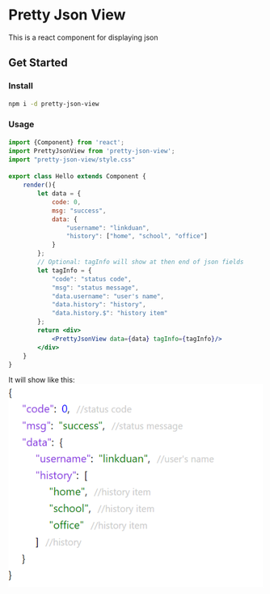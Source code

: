# Pretty Json View 
This is a react component for displaying json

## Get Started
### Install
```bash
npm i -d pretty-json-view
```

### Usage
```jsx harmony
import {Component} from 'react';
import PrettyJsonView from 'pretty-json-view';
import "pretty-json-view/style.css"

export class Hello extends Component {
    render(){
        let data = {
            code: 0,
            msg: "success",
            data: {
                "username": "linkduan",
                "history": ["home", "school", "office"]
            }
        };
        // Optional: tagInfo will show at then end of json fields
        let tagInfo = {
            "code": "status code",
            "msg": "status message",
            "data.username": "user's name",
            "data.history": "history",
            "data.history.$": "history item"        
        };
        return <div>
            <PrettyJsonView data={data} tagInfo={tagInfo}/>
        </div>
    }
}
```

It will show like this:
![](doc/example.png)